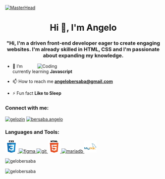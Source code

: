 [![MasterHead](https://img.wattpad.com/c226f46db990285d7825ae06af932f799f6ed419/68747470733a2f2f73332e616d617a6f6e6177732e636f6d2f776174747061642d6d656469612d736572766963652f53746f7279496d6167652f55736f63413753694532596a39673d3d2d38342e313632373066313864373332353932313733363134373139363634372e676966)](https://rishavchanda.io)

<h1 align="center">Hi 👋, I'm Angelo</h1>
<h3 align="center">"Hi, I'm a driven front-end developer eager to create engaging websites. I'm already skilled in HTML, CSS and I'm passionate about expanding my knowledge.</h3>

<img align="right" alt="Coding" width="400" src="https://media.tenor.com/CH9a7exGiFIAAAAd/cat-mute.gif
">

- 🌱 I’m currently learning **Javascript**

- 📫 How to reach me **angelobersaba@gmail.com**

- ⚡ Fun fact **Like to Sleep**

<h3 align="left">Connect with me:</h3>
<p align="left">
<a href="https://linkedin.com/in/gelozin" target="blank"><img align="center" src="https://raw.githubusercontent.com/rahuldkjain/github-profile-readme-generator/master/src/images/icons/Social/linked-in-alt.svg" alt="gelozin" height="30" width="40" /></a>
<a href="https://fb.com/bersaba.angelo" target="blank"><img align="center" src="https://raw.githubusercontent.com/rahuldkjain/github-profile-readme-generator/master/src/images/icons/Social/facebook.svg" alt="bersaba.angelo" height="30" width="40" /></a>
</p>

<h3 align="left">Languages and Tools:</h3>
<p align="left"> <a href="https://www.w3schools.com/css/" target="_blank" rel="noreferrer"> <img src="https://raw.githubusercontent.com/devicons/devicon/master/icons/css3/css3-original-wordmark.svg" alt="css3" width="40" height="40"/> </a> <a href="https://www.figma.com/" target="_blank" rel="noreferrer"> <img src="https://www.vectorlogo.zone/logos/figma/figma-icon.svg" alt="figma" width="40" height="40"/> </a> <a href="https://git-scm.com/" target="_blank" rel="noreferrer"> <img src="https://www.vectorlogo.zone/logos/git-scm/git-scm-icon.svg" alt="git" width="40" height="40"/> </a> <a href="https://www.w3.org/html/" target="_blank" rel="noreferrer"> <img src="https://raw.githubusercontent.com/devicons/devicon/master/icons/html5/html5-original-wordmark.svg" alt="html5" width="40" height="40"/> </a> <a href="https://mariadb.org/" target="_blank" rel="noreferrer"> <img src="https://www.vectorlogo.zone/logos/mariadb/mariadb-icon.svg" alt="mariadb" width="40" height="40"/> </a> <a href="https://www.mysql.com/" target="_blank" rel="noreferrer"> <img src="https://raw.githubusercontent.com/devicons/devicon/master/icons/mysql/mysql-original-wordmark.svg" alt="mysql" width="40" height="40"/> </a> </p>

<p><img align="center" src="https://github-readme-stats.vercel.app/api/top-langs?username=gelobersaba&show_icons=true&locale=en&layout=compact" alt="gelobersaba" /></p>

<p><img align="center" src="https://github-readme-streak-stats.herokuapp.com/?user=gelobersaba&" alt="gelobersaba" /></p>

